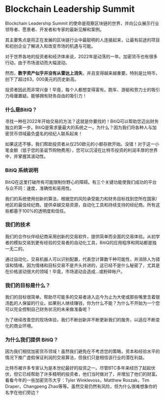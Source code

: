 # 

# Blockchain Leadership Summit

Blockchain Leadership Summit 的使命是观察区块链的世界，并向公众展示行业领导者、愿景者、开发者和专家的最新见解和案例。

其主要焦点是将正在发展的区块链行业中最聪明的人连接起来，让最有前途的项目和初创企业了解进入和改变市场的机遇与可能。

对于世界各地的投资者和经济体来说，2022年是动荡的一年。加密货币也有很多行动，由于市场波动而大幅波动。

然而，**数字资产似乎并没有从雷达上消失**，并且变得越来越重要。特别是比特币，创下了超过63，000美元的历史新高。

投资者因此而非常兴奋！毕竟，每个人都想变得富有。跑车、游艇和劳力士的吸引力毋庸置疑。能够拥有财务自由的吸引力！

### 什么是BitiQ？

寻找一种在2022年开始交易的方法？这就是你要找的！BitiQ可以帮助您迈出财务独立的第一步。BitiQ是需求量最大的系统之一。为什么？因为我们将各种人与加密货币领域最负盛名的经纪人联系起来！

如果这还不够，我们帮助投资者从仅250欧元的小额存款开始。没错！对于这一小笔金额（低于您的圣诞节购物费用），您可以沉浸在比特币投资的利润丰厚的世界中，并掌握其波动性。

### BitiQ 系统说明

BitiQ在这里打破所有可能限制你野心的障碍。有三个关键功能使我们成功的平台与众不同：速度，准确性和易用性。

我们的系统使用创新的算法，根据您的风险承受能力和财务目标找到您所在国家/地区的最佳经纪商。提供卓越交易资源，自动化工具和持续支持的经纪商。所有这些都基于100%的透明度和信任。

### 我们的技术

我们的合作伙伴经纪商采用创新的交易软件，提供简单而全面的交易体验。从初学者的模拟交易到更有经验的交易者的自动化工具，BitiQ的应用程序和网站都是独一无二的。

通过自动化，交易机器人可以识别配置，代表您计算数千种可能性，并消除人为错误和情绪。因为情绪和目标交易不是齐头并进的，这已经不是什么秘密了，尤其是在价格波动很大的领域！毕竟，市场波动会造成...或粉碎帐户。

### 我们的目标是什么？

我们的目标很简单。帮助尽可能多的交易者进入迄今为止为大佬或那些嘴里含着银汤匙的人保留的行业。如果别人继续赚钱，你为什么不能？为什么不开始为一个您可以完全控制自己财务状况的未来做准备呢？

为了继续改善您的现场体验，我们不断创新并不断更新我们的服务，以适应不断变化的商业环境。

### 为什么我们提供 BitiQ？

因为我们相信加密货币领域！虽然我们避免在不考虑您的策略，资本和经验水平的情况下推广虚假保证利润的交易算法，但我们只是相信该行业的潜在利益。

比特币被许多专家认为是本世纪最好的投资之一。尽管BTC多年来经历了起起伏伏，但它已经帮助了许多精明的投资者，他们当时做对了，并增加了他们的财富。看看今年的一些加密货币大亨：Tyler Winklevoss，Matthew Roszak，Tim Draper，Changpeng Zhao等等。虽然交易仍然有风险，但为什么很难想象你的名字在他们旁边？

